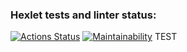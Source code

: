 ### Hexlet tests and linter status:
[![Actions Status](https://github.com/alekorn/python-project-lvl4/workflows/hexlet-check/badge.svg)](https://github.com/alekorn/python-project-lvl4/actions)
[![Maintainability](https://api.codeclimate.com/v1/badges/b63e2aa667630e4bce67/maintainability)](https://codeclimate.com/github/alekorn/python-project-lvl4/maintainability)
TEST
